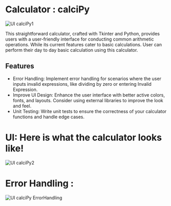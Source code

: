 # Calculator : calciPy

![UI calciPy1](https://github.com/mohit-thakur09/calciPy/assets/82665617/fc430a77-82cb-435b-a0ca-1c92b947809c)

This straightforward calculator, crafted with Tkinter and Python, provides users with a user-friendly interface for conducting common arithmetic operations. While its current features cater to basic calculations. User can perform their day to day basic calculation using this calculator.

## Features

- Error Handling: Implement error handling for scenarios where the user inputs invalid expressions, like dividing by zero or entering Invalid Expression.
- Improve UI Design: Enhance the user interface with better active colors, fonts, and layouts. Consider using external libraries to improve the look and feel.
- Unit Testing: Write unit tests to ensure the correctness of your calculator functions and handle edge cases.


# UI: Here is what the calculator looks like!


![UI calciPy2](https://github.com/mohit-thakur09/calciPy/assets/82665617/c39329e4-e6a5-4972-bb5b-987df5c8d7e0)


# Error Handling : 


![UI calciPy ErrorHandling](https://github.com/mohit-thakur09/calciPy/assets/82665617/a3672a89-8db0-4ffa-b1c9-0192c32f4a0c)
